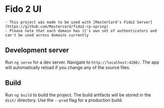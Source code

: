 # Fido 2 UI

	- This project was made to be used with [MasterCard's Fido2 Server](https://github.com/Mastercard/fido2-rp-spring)
	- Please note that each domain has it's own set of authenticators and can't be used across domains currently

## Development server

Run `ng serve` for a dev server. Navigate to `http://localhost:4200/`. The app will automatically reload if you change any of the source files.

## Build

Run `ng build` to build the project. The build artifacts will be stored in the `dist/` directory. Use the `--prod` flag for a production build.
